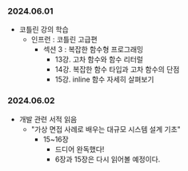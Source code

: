 ### 2024.06.01
- 코틀린 강의 학습
  - 인프런 : 코틀린 고급편
    - 섹션 3 : 복잡한 함수형 프로그래밍
      - 13강. 고차 함수와 함수 리터럴
      - 14강. 복잡한 함수 타입과 고차 함수의 단점
      - 15강. inline 함수 자세히 살펴보기

### 2024.06.02
- 개발 관련 서적 읽음
  - "가상 면접 사례로 배우는 대규모 시스템 설계 기초"
    - 15~16장
      - 드디어 완독했다!
      - 6장과 15장은 다시 읽어볼 예정이다.
